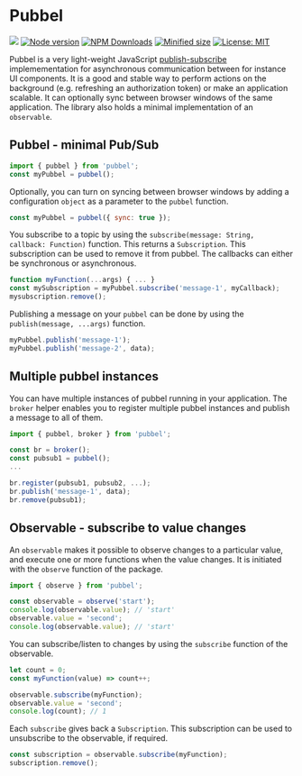 # Pubbel

![](https://github.com/kevtiq/pubbel/workflows/test/badge.svg)
[![Node version](https://img.shields.io/npm/v/pubbel.svg?style=flat)](https://www.npmjs.com/package/pubbel)
[![NPM Downloads](https://img.shields.io/npm/dm/pubbel.svg?style=flat)](https://www.npmjs.com/package/pubbel)
[![Minified size](https://img.shields.io/bundlephobia/min/pubbel?label=minified)](https://www.npmjs.com/package/pubbel)
[![License: MIT](https://img.shields.io/badge/License-MIT-yellow.svg)](https://opensource.org/licenses/MIT)

Pubbel is a very light-weight JavaScript [publish-subscribe](https://en.wikipedia.org/wiki/Publish%E2%80%93subscribe_pattern) implemementation for asynchronous communication between for instance UI components. It is a good and stable way to perform actions on the background (e.g. refreshing an authorization token) or make an application scalable. It can optionally sync between browser windows of the same application. The library also holds a minimal implementation of an `observable`.

## Pubbel - minimal Pub/Sub

```js
import { pubbel } from 'pubbel';
const myPubbel = pubbel();
```

Optionally, you can turn on syncing between browser windows by adding a configuration `object` as a parameter to the `pubbel` function.

```js
const myPubbel = pubbel({ sync: true });
```

You subscribe to a topic by using the `subscribe(message: String, callback: Function)` function. This returns a `Subscription`. This subscription can be used to remove it from pubbel. The callbacks can either be synchronous or asynchronous.

```js
function myFunction(...args) { ... }
const mySubscription = myPubbel.subscribe('message-1', myCallback);
mysubscription.remove();
```

Publishing a message on your `pubbel` can be done by using the `publish(message, ...args)` function.

```js
myPubbel.publish('message-1');
myPubbel.publish('message-2', data);
```

## Multiple pubbel instances

You can have multiple instances of pubbel running in your application. The `broker` helper enables you to register multiple pubbel instances and publish a message to all of them.

```js
import { pubbel, broker } from 'pubbel';

const br = broker();
const pubsub1 = pubbel();
...

br.register(pubsub1, pubsub2, ...);
br.publish('message-1', data);
br.remove(pubsub1);
```

## Observable - subscribe to value changes

An `observable` makes it possible to observe changes to a particular value, and execute one or more functions when the value changes. It is initiated with the `observe` function of the package.

```js
import { observe } from 'pubbel';

const observable = observe('start');
console.log(observable.value); // 'start'
observable.value = 'second';
console.log(observable.value); // 'start'
```

You can subscribe/listen to changes by using the `subscribe` function of the observable.

```js
let count = 0;
const myFunction(value) => count++;

observable.subscribe(myFunction);
observable.value = 'second';
console.log(count); // 1
```

Each `subscribe` gives back a `Subscription`. This subscription can be used to unsubscribe to the observable, if required.

```js
const subscription = observable.subscribe(myFunction);
subscription.remove();
```
